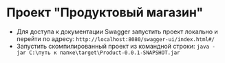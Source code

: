 # Проект "Продуктовый магазин"




* Для доступа к документации Swagger запустить проект локально и перейти по адресу: 
`http://localhost:8080/swagger-ui/index.html#/`
* Запустить скомпилированный проект из командной строки: 
`java -jar C:\путь к папке\target\Product-0.0.1-SNAPSHOT.jar`
